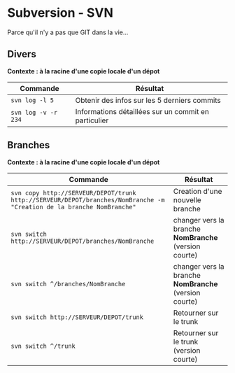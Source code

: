 Subversion - SVN
=========
Parce qu'il n'y a pas que GIT dans la vie...

## Divers

**Contexte : à la racine d'une copie locale d'un dépot**

|Commande|Résultat|
|------- | -------|
|`svn log -l 5`|Obtenir des infos sur les 5 derniers commits|
|`svn log -v -r 234`|Informations détaillées sur un commit en particulier|



## Branches

**Contexte : à la racine d'une copie locale d'un dépot**

|Commande|Résultat|
|------- | -------|
|`svn copy http://SERVEUR/DEPOT/trunk http://SERVEUR/DEPOT/branches/NomBranche -m "Creation de la branche NomBranche"` | Creation d'une nouvelle branche |
|`svn switch http://SERVEUR/DEPOT/branches/NomBranche`|changer vers la branche **NomBranche** (version courte)|
|`svn switch ^/branches/NomBranche`|changer vers la branche **NomBranche** (version courte)|
|`svn switch http://SERVEUR/DEPOT/trunk`|Retourner sur le trunk|
|`svn switch ^/trunk`|Retourner sur le trunk (version courte)|

